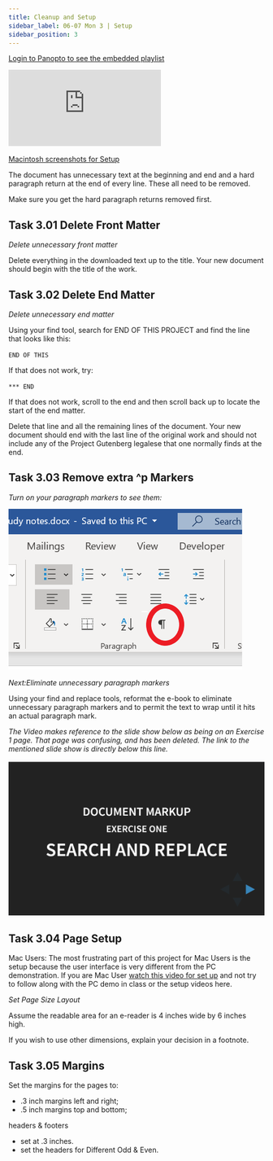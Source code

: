 ```yaml
---
title: Cleanup and Setup
sidebar_label: 06-07 Mon 3 | Setup
sidebar_position: 3
---
```


[Login to Panopto to see the embedded playlist](https://uncch.hosted.panopto.com/)

<div class='embed-container'><iframe src='https://uncch.hosted.panopto.com/Panopto/Pages/Embed.aspx?pid=571a7b84-2464-478c-be1f-acef018b6ec6&autoplay=false&offerviewer=true&showtitle=true&showbrand=false&start=0&interactivity=all' frameborder='0' allowfullscreen></iframe></div>

[Macintosh screenshots for Setup](https://github.com/lblakej/document-markup-mac-help/blob/master/docs-mac-project-part-1/README.md)

The document has unnecessary text at the beginning and end and a hard paragraph return at the
end of every line. These all need to be removed.

Make sure you get the hard paragraph returns removed first.

## Task 3.01 Delete Front Matter

*Delete unnecessary front matter*

Delete everything in the downloaded text up to the title. Your new document should begin with the title of the work.


## Task 3.02 Delete End Matter

*Delete unnecessary end matter*

Using your find tool, search for END OF THIS PROJECT and find the line that looks like this:

<code>END OF THIS</code>

If that does not work, try:

<code>*** END</code>

If that does not work, scroll to the end and then scroll back up to locate the start of the end matter.

Delete that line and all the remaining lines of the document. Your new document should end with the last line of the original work and should not include any of the Project Gutenberg legalese that one normally finds at the end.


## Task 3.03 Remove extra ^p Markers

*Turn on your paragraph markers to see them:*

![paragraph marker](/img/paragraph-marker-pc.png)

*Next:Eliminate unnecessary paragraph markers*

Using your find and replace tools, reformat the e-book to eliminate unnecessary paragraph markers and to permit the text to wrap until it hits an actual paragraph mark.

*The Video makes reference to the slide show below as being on an Exercise 1 page. That page was confusing, and has been deleted. The link to the mentioned slide show is directly below this line.*

[![slideshow](/img/search-replace-slide-show.png)](https://ils.unc.edu/courses/2019_spring/inls161_001/03/01d-documents-exercise-1-slides.html)

## Task 3.04 Page Setup

Mac Users: The most frustrating part of this project for Mac Users is the setup because the user interface is very different from the PC demonstration. If you are Mac User [watch this video for set up](https://uncch.hosted.panopto.com/Panopto/Pages/Viewer.aspx?id=006426fe-d9b2-4199-b61f-acef01580330) and not try to follow along with the PC demo in class or the setup videos here.

*Set Page Size Layout*

Assume the readable area for an e-reader is 4 inches wide by 6 inches high.

If you wish to use other dimensions, explain your decision in a footnote.
## Task 3.05 Margins

Set the margins for the pages to:

* .3 inch margins left and right;
* .5 inch margins top and bottom;

headers & footers

* set at .3 inches.
* set the headers for Different Odd & Even.

